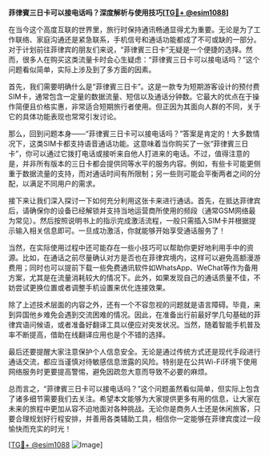 **菲律賓三日卡可以接电话吗？深度解析与使用技巧[[TG💪+ @esim1088](https://t.me/s/esim1088)]**

在当今这个高度互联的世界里，旅行时保持通讯畅通显得尤为重要。无论是为了工作联络、家庭沟通还是紧急联系，手机信号和通话功能都成了不可或缺的一部分。对于计划前往菲律宾的朋友们来说，“菲律賓三日卡”无疑是一个便捷的选择。然而，很多人在购买这类流量卡时会心生疑虑：“菲律賓三日卡可以接电话吗？”这个问题看似简单，实际上涉及到了多方面的因素。

首先，我们需要明确什么是“菲律賓三日卡”。这是一款专为短期游客设计的预付费SIM卡，通常包含一定量的数据流量、短信以及通话分钟数。它最大的优点在于操作简便且价格实惠，非常适合短期旅行者使用。但正因为其面向人群的不同，关于它的具体功能表现也常常引发讨论。

那么，回到问题本身——“菲律賓三日卡可以接电话吗？”答案是肯定的！大多数情况下，这类SIM卡都支持语音通话功能。这意味着当你购买了一张“菲律賓三日卡”，你可以通过它拨打电话或接听来自他人打进来的电话。不过，值得注意的是，并非所有版本的三日卡都会提供同等水平的服务内容。例如，有些卡可能更侧重于数据流量的支持，而对通话时间有所限制；另一些则可能会平衡两者之间的分配，以满足不同用户的需求。

接下来让我们深入探讨一下如何充分利用这张卡来进行通话。首先，在抵达菲律宾后，请确保你的设备已经解锁并支持当地运营商所使用的频段（通常GSM网络最为常见）。然后按照说明书上的指示完成激活流程，一般只需插入SIM卡并根据提示输入相关信息即可。一旦成功激活，你就能够开始享受通话服务了！

当然，在实际使用过程中还可能存在一些小技巧可以帮助你更好地利用手中的资源。比如，在通话之前尽量确认对方是否也在菲律宾境内，这样可以避免高额漫游费用；同时也可以提前下载一些免费通讯软件如WhatsApp、WeChat等作为备用方案，尤其是在流量消耗较大的情况下。此外，如果发现自己的通话质量不佳，不妨尝试更换位置或者调整手机设置来优化连接效果。

除了上述技术层面的内容之外，还有一个不容忽视的问题就是语言障碍。毕竟，来到异国他乡难免会遇到交流困难的情况。因此，在准备出行前最好学几句基础的菲律宾语问候语，或者准备好翻译工具以便应对突发状况。当然，随着智能手机普及率不断提高，借助在线翻译应用也是个不错的选择。

最后还要提醒大家注意保护个人信息安全。无论是通过传统方式还是现代手段进行通话交流，都应当谨慎对待敏感信息泄露的风险。特别是在公共Wi-Fi环境下使用网络服务时更要提高警惕，避免因疏忽大意而导致不必要的麻烦。

总而言之，“菲律賓三日卡可以接电话吗？”这个问题虽然看似简单，但实际上包含了诸多细节需要我们去关注。希望本文能够为大家提供更多有用的信息，让大家在未来的旅程中更加从容不迫地面对各种挑战。无论你是商务人士还是休闲旅客，只要合理规划好行程安排，并善用各类辅助工具，相信你一定能够在菲律宾度过一段愉快而充实的时光！

[[TG💪+ @esim1088](https://t.me/s/esim1088) ![Image](https://i.postimg.cc/4NQfJmqS/Snipaste-2025-05-13-00-14-12.png)]